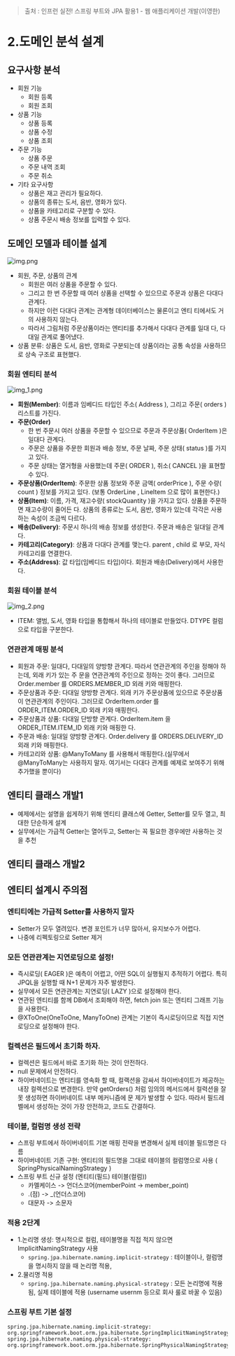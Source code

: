 > 출처 : 인프런  실전! 스프링 부트와 JPA 활용1 - 웹 애플리케이션 개발(이영한)

# 2.도메인 분석 설계
## 요구사항 분석
- 회원 기능 
  * 회원 등록
  * 회원 조회 
- 상품 기능
  * 상품 등록
  * 상품 수정
  * 상품 조회
- 주문 기능 
  * 상품 주문
  * 주문 내역 조회
  * 주문 취소
- 기타 요구사항
  * 상품은 재고 관리가 필요하다.
  * 상품의 종류는 도서, 음반, 영화가 있다. 
  * 상품을 카테고리로 구분할 수 있다. 
  * 상품 주문시 배송 정보를 입력할 수 있다.
  
## 도메인 모델과 테이블 설계
![img.png](img.png)
- 회원, 주문, 상품의 관계
  * 회원은 여러 상품을 주문할 수 있다. 
  * 그리고 한 번 주문할 때 여러 상품을 선택할 수 있으므로 주문과 상품은 다대다 관계다. 
  * 하지만 이런 다대다 관계는 관계형 데이터베이스는 물론이고 엔티 티에서도 거의 사용하지 않는다. 
  * 따라서 그림처럼 주문상품이라는 엔티티를 추가해서 다대다 관계를 일대 다, 다대일 관계로 풀어냈다.
- 상품 분류: 상품은 도서, 음반, 영화로 구분되는데 상품이라는 공통 속성을 사용하므로 상속 구조로 표현했다.

### 회원 엔티티 분석
![img_1.png](img_1.png)
- **회원(Member)**: 이름과 임베디드 타입인 주소( Address ), 그리고 주문( orders ) 리스트를 가진다.
- **주문(Order)** 
  * 한 번 주문시 여러 상품을 주문할 수 있으므로 주문과 주문상품( OrderItem )은 일대다 관계다. 
  * 주문은 상품을 주문한 회원과 배송 정보, 주문 날짜, 주문 상태( status )를 가지고 있다. 
  * 주문 상태는 열거형을 사용했는데 주문( ORDER ), 취소( CANCEL )을 표현할 수 있다.
- **주문상품(OrderItem)**: 주문한 상품 정보와 주문 금액( orderPrice ), 주문 수량( count ) 정보를 가지고 있다. (보통 OrderLine , LineItem 으로 많이 표현한다.)
- **상품(Item)**: 이름, 가격, 재고수량( stockQuantity )을 가지고 있다. 상품을 주문하면 재고수량이 줄어든 다. 상품의 종류로는 도서, 음반, 영화가 있는데 각각은 사용하는 속성이 조금씩 다르다.
- **배송(Delivery)**: 주문시 하나의 배송 정보를 생성한다. 주문과 배송은 일대일 관계다.
- **카테고리(Category)**: 상품과 다대다 관계를 맺는다. parent , child 로 부모, 자식 카테고리를 연결한다.
- **주소(Address)**: 값 타입(임베디드 타입)이다. 회원과 배송(Delivery)에서 사용한다.

### 회원 테이블 분석
![img_2.png](img_2.png)
- ITEM: 앨범, 도서, 영화 타입을 통합해서 하나의 테이블로 만들었다. DTYPE 컬럼으로 타입을 구분한다.

### 연관관계 매핑 분석
- 회원과 주문: 일대다, 다대일의 양방향 관계다. 따라서 연관관계의 주인을 정해야 하는데, 외래 키가 있는 주 문을 연관관계의 주인으로 정하는 것이 좋다. 그러므로 Order.member 를 ORDERS.MEMBER_ID 외래 키와 매핑한다.
- 주문상품과 주문: 다대일 양방향 관계다. 외래 키가 주문상품에 있으므로 주문상품이 연관관계의 주인이다. 그러므로 OrderItem.order 를 ORDER_ITEM.ORDER_ID 외래 키와 매핑한다.
- 주문상품과 상품: 다대일 단방향 관계다. OrderItem.item 을 ORDER_ITEM.ITEM_ID 외래 키와 매핑한 다.
- 주문과 배송: 일대일 양방향 관계다. Order.delivery 를 ORDERS.DELIVERY_ID 외래 키와 매핑한다.
- 카테고리와 상품: @ManyToMany 를 사용해서 매핑한다.(실무에서 @ManyToMany는 사용하지 말자. 여기서는 다대다 관계를 예제로 보여주기 위해 추가했을 뿐이다)

## 엔티티 클래스 개발1
- 예제에서는 설명을 쉽게하기 위해 엔티티 클래스에 Getter, Setter를 모두 열고, 최대한 단순하게 설계 
- 실무에서는 가급적 Getter는 열어두고, Setter는 꼭 필요한 경우에만 사용하는 것을 추천

## 엔티티 클래스 개발2

## 엔티티 설계시 주의점

### 엔티티에는 가급적 Setter를 사용하지 말자
- Setter가 모두 열려있다. 변경 포인트가 너무 많아서, 유지보수가 어렵다. 
- 나중에 리펙토링으로 Setter 제거

### 모든 연관관계는 지연로딩으로 설정!
- 즉시로딩( EAGER )은 예측이 어렵고, 어떤 SQL이 실행될지 추적하기 어렵다. 특히 JPQL을 실행할 때 N+1 문제가 자주 발생한다.
- 실무에서 모든 연관관계는 지연로딩( LAZY )으로 설정해야 한다.
- 연관된 엔티티를 함께 DB에서 조회해야 하면, fetch join 또는 엔티티 그래프 기능을 사용한다.
- @XToOne(OneToOne, ManyToOne) 관계는 기본이 즉시로딩이므로 직접 지연로딩으로 설정해야 한다.

### 컬렉션은 필드에서 초기화 하자.
- 컬렉션은 필드에서 바로 초기화 하는 것이 안전하다.
- null 문제에서 안전하다.
- 하이버네이트는 엔티티를 영속화 할 때, 컬랙션을 감싸서 하이버네이트가 제공하는 내장 컬렉션으로 변경한다. 
만약 getOrders() 처럼 임의의 메서드에서 컬력션을 잘못 생성하면 하이버네이트 내부 메커니즘에 문 제가 발생할 수 있다. 따라서 필드레벨에서 생성하는 것이 가장 안전하고, 코드도 간결하다.

### 테이블, 컬럼명 생성 전략
- 스프링 부트에서 하이버네이트 기본 매핑 전략을 변경해서 실제 테이블 필드명은 다름
- 하이버네이트 기존 구현: 엔티티의 필드명을 그대로 테이블의 컬럼명으로 사용 ( SpringPhysicalNamingStrategy )
- 스프링 부트 신규 설정 (엔티티(필드) 테이블(컬럼))
  * 카멜케이스 -> 언더스코어(memberPoint -> member_point)
  * .(점) -> _(언더스코어)
  * 대문자 -> 소문자

### 적용 2단계
- 1.논리명 생성: 명시적으로 컬럼, 테이블명을 직접 적지 않으면 ImplicitNamingStrategy 사용
  * `spring.jpa.hibernate.naming.implicit-strategy` : 테이블이나, 컬럼명을 명시하지 않을 때 논리명 적용,
- 2.물리명 적용
  * `spring.jpa.hibernate.naming.physical-strategy` : 모든 논리명에 적용됨, 실제 테이블에 적용 (username usernm 등으로 회사 룰로 바꿀 수 있음)

### 스프링 부트 기본 설정
```properties
spring.jpa.hibernate.naming.implicit-strategy: org.springframework.boot.orm.jpa.hibernate.SpringImplicitNamingStrategy
spring.jpa.hibernate.naming.physical-strategy: org.springframework.boot.orm.jpa.hibernate.SpringPhysicalNamingStrategy 
```
